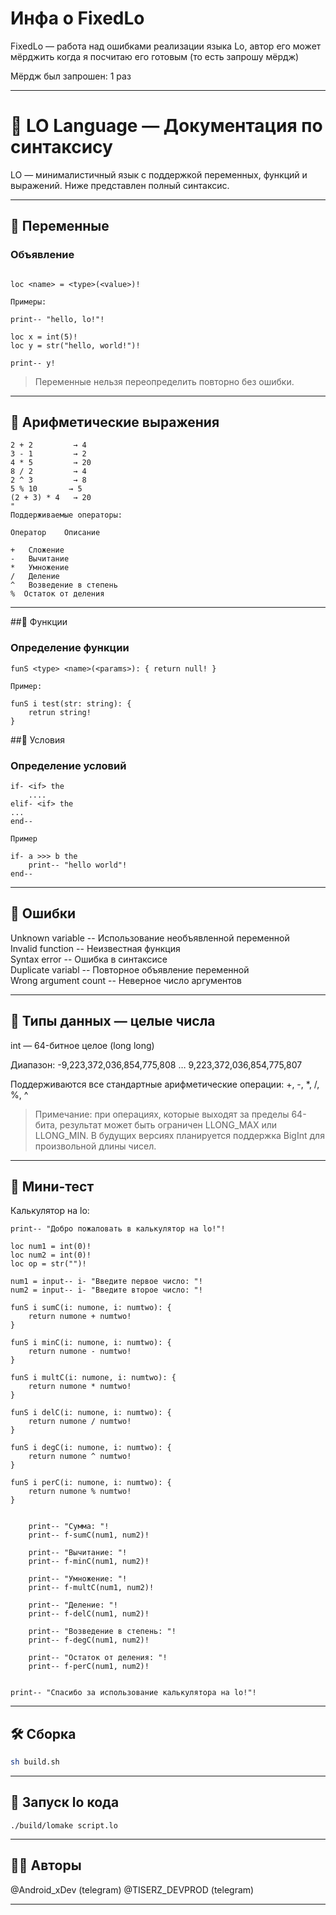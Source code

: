 # Инфа о FixedLo

FixedLo — работа над ошибками реализации языка Lo, автор его может мёрджить когда я посчитаю его готовым (то есть запрошу мёрдж)

Мёрдж был запрошен: 
1 раз

---

# 📘 LO Language — Документация по синтаксису

LO — минималистичный язык с поддержкой переменных, функций и выражений. Ниже представлен полный синтаксис.

---

## 🔹 Переменные

### Объявление

```lo

loc <name> = <type>(<value>)!

Примеры:

print-- "hello, lo!"!

loc x = int(5)!
loc y = str("hello, world!")!

print-- y!
```
> Переменные нельзя переопределить повторно без ошибки.

---

## 🔹 Арифметические выражения
```
2 + 2         → 4
3 - 1         → 2
4 * 5         → 20
8 / 2         → 4
2 ^ 3         → 8
5 % 10       → 5
(2 + 3) * 4   → 20
"
Поддерживаемые операторы:

Оператор	Описание

+	Сложение
-	Вычитание
*	Умножение
/	Деление
^   Возведение в степень
%  Остаток от деления

```

---

##🔹 Функции

### Определение функции
```
funS <type> <name>(<params>): { return null! }

Пример:

funS i test(str: string): {
    retrun string!
}

```


##🔹 Условия

### Определение условий
```
if- <if> the
    ....
elif- <if> the
...
end--

Пример 

if- a >>> b the
    print-- "hello world"!
end--

```

---

## 🔹 Ошибки

Unknown variable -- Использование необъявленной переменной </br>
Invalid function -- Неизвестная функция </br>
Syntax error -- Ошибка в синтаксисе </br>
Duplicate variabl -- Повторное объявление переменной </br>
Wrong argument count -- Неверное число аргументов </br>

---

## 🔹 Типы данных — целые числа

int — 64-битное целое (long long)

Диапазон: -9,223,372,036,854,775,808 … 9,223,372,036,854,775,807

Поддерживаются все стандартные арифметические операции: +, -, *, /, %, ^


> Примечание: при операциях, которые выходят за пределы 64-бита, результат может быть ограничен LLONG_MAX или LLONG_MIN. В будущих версиях планируется поддержка BigInt для произвольной длины чисел.

---

## 🧪 Мини-тест

Калькулятор на lo:

```
print-- "Добро пожаловать в калькулятор на lo!"!

loc num1 = int(0)!
loc num2 = int(0)!
loc op = str("")!

num1 = input-- i- "Введите первое число: "!
num2 = input-- i- "Введите второе число: "!

funS i sumC(i: numone, i: numtwo): {
    return numone + numtwo!
}

funS i minC(i: numone, i: numtwo): {
    return numone - numtwo!
}

funS i multC(i: numone, i: numtwo): {
    return numone * numtwo!
}

funS i delC(i: numone, i: numtwo): {
    return numone / numtwo!
}

funS i degC(i: numone, i: numtwo): {
    return numone ^ numtwo!
}

funS i perC(i: numone, i: numtwo): {
    return numone % numtwo!
}


    print-- "Сумма: "!
    print-- f-sumC(num1, num2)!

    print-- "Вычитание: "! 
    print-- f-minC(num1, num2)!

    print-- "Умножение: "!
    print-- f-multC(num1, num2)!

    print-- "Деление: "!
    print-- f-delC(num1, num2)!
    
    print-- "Возведение в степень: "!
    print-- f-degC(num1, num2)!
    
    print-- "Остаток от деления: "!
    print-- f-perC(num1, num2)!


print-- "Спасибо за использование калькулятора на lo!"!

```

---

## 🛠️ Сборка

```sh
sh build.sh
```
---

## 🔹 Запуск lo кода

```
./build/lomake script.lo
```

---

## 🧑‍💻 Авторы

@Android_xDev (telegram)
@TISERZ_DEVPROD (telegram)

---

